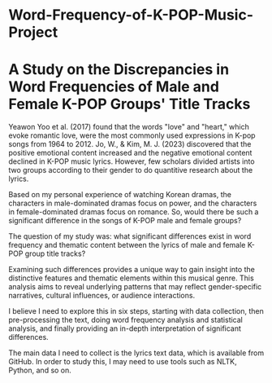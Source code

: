 # Word-Frequency-of-K-POP-Music-Project
# A Study on the Discrepancies in Word Frequencies of Male and Female K-POP Groups' Title Tracks

Yeawon Yoo et al. (2017) found that the words "love" and "heart," which evoke romantic love, were the most commonly used expressions in K-pop songs from 1964 to 2012.  Jo, W., & Kim, M. J. (2023) discovered that the positive emotional content increased and the negative emotional content declined in K-POP music lyrics. However, few scholars divided artists into two groups according to their gender to do quantitive research about the lyrics. 

Based on my personal experience of watching Korean dramas, the characters in male-dominated dramas focus on power, and the characters in female-dominated dramas focus on romance. So, would there be such a significant difference in the songs of K-POP male and female groups?

The question of my study was: what significant differences exist in word frequency and thematic content between the lyrics of male and female K-POP group title tracks?

Examining such differences provides a unique way to gain insight into the distinctive features and thematic elements within this musical genre. This analysis aims to reveal underlying patterns that may reflect gender-specific narratives, cultural influences, or audience interactions.

I believe I need to explore this in six steps, starting with data collection, then pre-processing the text, doing word frequency analysis and statistical analysis, and finally providing an in-depth interpretation of significant differences.

The main data I need to collect is the lyrics text data, which is available from GitHub. In order to study this, I may need to use tools such as NLTK, Python, and so on.
